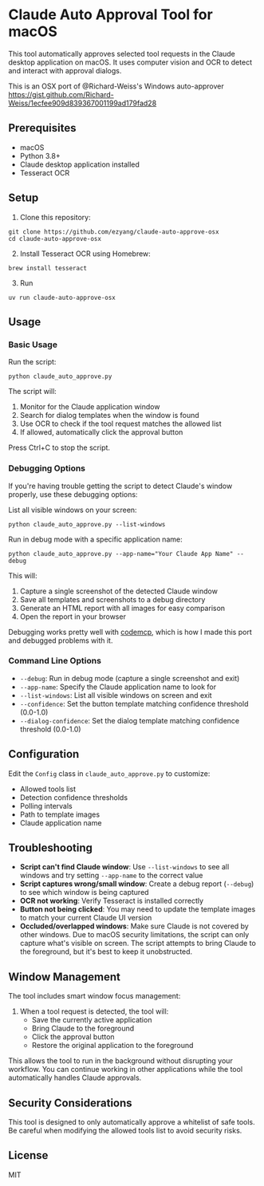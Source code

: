# Claude Auto Approval Tool for macOS

This tool automatically approves selected tool requests in the Claude desktop application on macOS. It uses computer vision and OCR to detect and interact with approval dialogs.

This is an OSX port of @Richard-Weiss's Windows auto-approver https://gist.github.com/Richard-Weiss/1ecfee909d839367001199ad179fad28

## Prerequisites

- macOS
- Python 3.8+
- Claude desktop application installed
- Tesseract OCR

## Setup

1. Clone this repository:
```
git clone https://github.com/ezyang/claude-auto-approve-osx
cd claude-auto-approve-osx
```

2. Install Tesseract OCR using Homebrew:
```
brew install tesseract
```

3. Run
```
uv run claude-auto-approve-osx
```

## Usage

### Basic Usage

Run the script:
```
python claude_auto_approve.py
```

The script will:
1. Monitor for the Claude application window
2. Search for dialog templates when the window is found
3. Use OCR to check if the tool request matches the allowed list
4. If allowed, automatically click the approval button

Press Ctrl+C to stop the script.

### Debugging Options

If you're having trouble getting the script to detect Claude's window properly, use these debugging options:

List all visible windows on your screen:
```
python claude_auto_approve.py --list-windows
```

Run in debug mode with a specific application name:
```
python claude_auto_approve.py --app-name="Your Claude App Name" --debug
```

This will:
1. Capture a single screenshot of the detected Claude window
2. Save all templates and screenshots to a debug directory
3. Generate an HTML report with all images for easy comparison
4. Open the report in your browser

Debugging works pretty well with [codemcp](https://github.com/ezyang/codemcp),
which is how I made this port and debugged problems with it.

### Command Line Options

- `--debug`: Run in debug mode (capture a single screenshot and exit)
- `--app-name`: Specify the Claude application name to look for
- `--list-windows`: List all visible windows on screen and exit
- `--confidence`: Set the button template matching confidence threshold (0.0-1.0)
- `--dialog-confidence`: Set the dialog template matching confidence threshold (0.0-1.0)

## Configuration

Edit the `Config` class in `claude_auto_approve.py` to customize:
- Allowed tools list
- Detection confidence thresholds
- Polling intervals
- Path to template images
- Claude application name

## Troubleshooting

- **Script can't find Claude window**: Use `--list-windows` to see all windows and try setting `--app-name` to the correct value
- **Script captures wrong/small window**: Create a debug report (`--debug`) to see which window is being captured
- **OCR not working**: Verify Tesseract is installed correctly
- **Button not being clicked**: You may need to update the template images to match your current Claude UI version
- **Occluded/overlapped windows**: Make sure Claude is not covered by other windows. Due to macOS security limitations, the script can only capture what's visible on screen. The script attempts to bring Claude to the foreground, but it's best to keep it unobstructed.

## Window Management

The tool includes smart window focus management:

1. When a tool request is detected, the tool will:
   - Save the currently active application 
   - Bring Claude to the foreground
   - Click the approval button
   - Restore the original application to the foreground

This allows the tool to run in the background without disrupting your workflow. You can continue working in other applications while the tool automatically handles Claude approvals.

## Security Considerations

This tool is designed to only automatically approve a whitelist of safe tools. Be careful when modifying the allowed tools list to avoid security risks.

## License

MIT
